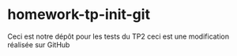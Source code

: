 # homework-tp-init-git
Ceci est notre dépôt pour les tests du TP2
ceci est une modification réalisée sur GitHub
